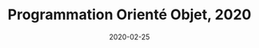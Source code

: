 ---
title: "Programmation Orienté Objet, 2020"
collection: teaching
type: "Etudiants IUT (Bac+2)"
permalink: /teaching/2020-POO-teaching-1
venue: "Université de La Rochelle, IUT"
date: 2020-02-25
location: "La Rochelle, France"
---